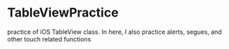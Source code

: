 # TableViewPractice
practice of iOS TableView class. In here, I also practice alerts, segues, and other touch related functions

